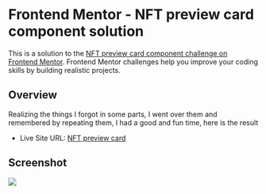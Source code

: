 # Frontend Mentor - NFT preview card component solution

This is a solution to the [NFT preview card component challenge on Frontend Mentor](https://www.frontendmentor.io/challenges/nft-preview-card-component-SbdUL_w0U). Frontend Mentor challenges help you improve your coding skills by building realistic projects. 

## Overview

Realizing the things I forgot in some parts, I went over them and remembered by repeating them, I had a good and fun time, here is the result

- Live Site URL: [NFT preview card](https://frontend-challange-chefberke.netlify.app/challange-4/)

## Screenshot

<img src="https://cdn.discordapp.com/attachments/931947911963635822/1145363719723962529/Screenshot_2023-08-27_at_17.25.37.png"/>
